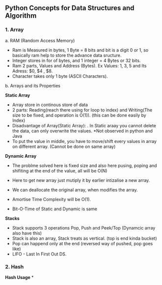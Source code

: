 
## Python Concepts for Data Structures and Algorithm
### 1. Array

   a. RAM (Random Access Memory)
   * Ram is Measured in bytes, 1 Byte = 8 bits and bit is a digit 0 or 1, so basically ram help to store the advance data sructure.
   * Integer stores in for of bytes, and 1 integer = 4 Bytes or 32 bits.
   * Ram 2 parts, Values and Address (Bytes). Ex Values: 1, 3, 5 and Its Adress: $0, $4 , $8.
   * Character takes only 1 byte (ASCII Characters).

   b. Arrays and its Properties
   
   **Static Array**
   * Array store in continous store of data
   * 2 parts: Reading(reach there using for loop to index) and Writing(The size to be fixed, and operation is  O(1)). (this can be done easily by Index)
   * Disadvantage of Array(Static Array): . In Static araay you cannot delete the data, can only overwrite the values. *Not observed in python and Java
   * To put the value in middle, you have to move/shift every values in array on different array. (Cannot be done on same array)

   **Dynamic Array**
   * The problme solved here is fixed size and also here pusing, poping and shifiting at the end of the value, all will be O(N)
   * Here to get new array just mutiply it by earlier intizalise a new array.
   * We can deallocate the original array, when modifies the array.
   * Amortise Time Complexity will be O(1).

   * Bit-O-Time of Static and Dynamic is same

   **Stacks**
   * Stack supports 3 operations Pop, Push and Peek/Top (Dynamcic array also have this)
   * Stack is also an array, Stack treats as vertical. (top is end kinda bucket)
   * Pop can happend only at the end (reversed way of pushed, pop goes like)
   * LIFO - Last In First Out DS.

### 2. Hash

   **Hash Usage**
   * 
